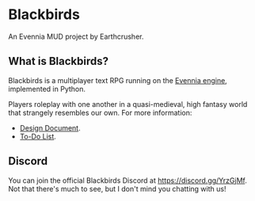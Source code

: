 # Blackbirds

An Evennia MUD project by Earthcrusher.

## What is Blackbirds?

Blackbirds is a multiplayer text RPG running on the [Evennia engine](http://www.evennia.com/), implemented in Python.

Players roleplay with one another in a quasi-medieval, high fantasy world that strangely resembles our own. For more information:

- [Design Document](https://github.com/Earthcrusher/Blackbirds/blob/dev/Design%20Document.md).
- [To-Do List](https://github.com/Earthcrusher/Blackbirds/blob/dev/To-Do%20List.md).

## Discord

You can join the official Blackbirds Discord at https://discord.gg/YrzGjMf. Not that there's much to see, but I don't mind you chatting with us!
